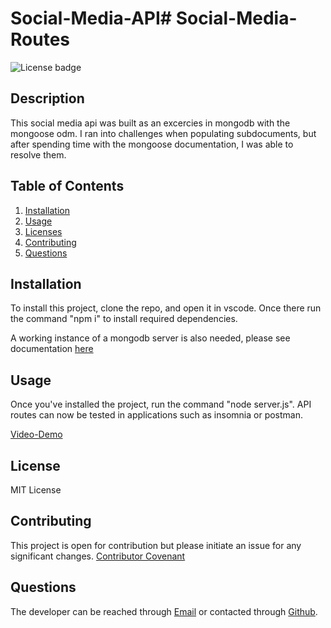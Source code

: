 # Social-Media-API# Social-Media-Routes
![License badge](https://img.shields.io/static/v1?label=License&message=MIT&color=brightgreen)

## Description

This social media api was built as an excercies in mongodb with the mongoose odm. I ran into challenges when populating subdocuments, but after spending time with the mongoose documentation, I was able to resolve them.


## Table of Contents

1. [Installation](#installation)
2. [Usage](#usage)
3. [Licenses](#licenses)
4. [Contributing](#contributing)
5. [Questions](#questions)


## Installation

To install this project, clone the repo, and open it in vscode. Once there run the command \"npm i" to install required dependencies.

A working instance of a mongodb server is also needed, please see documentation [here](https://www.mongodb.com/docs/manual/tutorial/getting-started/)

## Usage

Once you've installed the project, run the command \"node server.js\". API routes can now be tested in applications such as insomnia or postman.

[Video-Demo](https://watch.screencastify.com/v/ackAAH6w9WwnsGAXLdc8)

## License
MIT License


## Contributing
This project is open for contribution but please initiate an issue for any significant changes. [Contributor Covenant](https://www.contributor-covenant.org/)  
  
## Questions
The developer can be reached through [Email](akshata.kumbhar@hotmail.com) or contacted through 
[Github](https://github.com/akshu3011).

